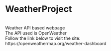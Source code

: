 # WeatherProject
<br>
Weather API based webpage
<br>
The API used is OpenWeather
<br>
Follow the link below to visit the site: <br>
https://openweathermap.org/weather-dashboard